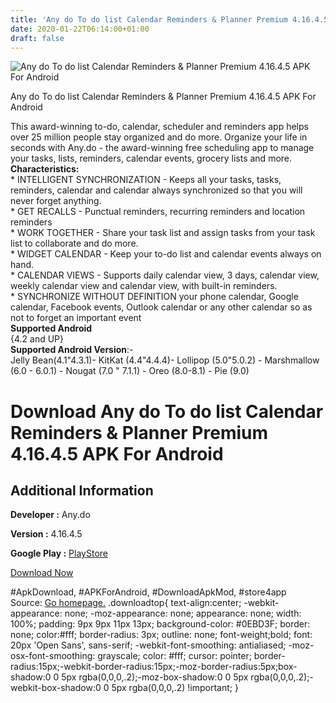 ```yaml
---
title: 'Any do To do list Calendar Reminders & Planner Premium 4.16.4.5 APK For Android'
date: 2020-01-22T06:14:00+01:00
draft: false
---
```


![Any do To do list Calendar Reminders & Planner Premium 4.16.4.5 APK For Android](https://i2.wp.com/apkhome.net/wp-content/uploads/2020/01/Any-do-To-do-list-Calendar-Reminders-Planner-Premium-4.16.4.5.png "Any do To do list Calendar Reminders & Planner Premium 4.16.4.5 APK For Android")

  

Any do To do list Calendar Reminders & Planner Premium 4.16.4.5 APK For Android

This award-winning to-do, calendar, scheduler and reminders app helps over 25 million people stay organized and do more. Organize your life in seconds with Any.do - the award-winning free scheduling app to manage your tasks, lists, reminders, calendar events, grocery lists and more.  
**Characteristics:**  
\* INTELLIGENT SYNCHRONIZATION - Keeps all your tasks, tasks, reminders, calendar and calendar always synchronized so that you will never forget anything.  
\* GET RECALLS - Punctual reminders, recurring reminders and location reminders  
\* WORK TOGETHER - Share your task list and assign tasks from your task list to collaborate and do more.  
\* WIDGET CALENDAR - Keep your to-do list and calendar events always on hand.  
\* CALENDAR VIEWS - Supports daily calendar view, 3 days, calendar view, weekly calendar view and calendar view, with built-in reminders.  
\* SYNCHRONIZE WITHOUT DEFINITION your phone calendar, Google calendar, Facebook events, Outlook calendar or any other calendar so as not to forget an important event  
**Supported Android**  
{4.2 and UP}  
**Supported Android Version**:-  
Jelly Bean(4.1"4.3.1)- KitKat (4.4"4.4.4)- Lollipop (5.0"5.0.2) - Marshmallow (6.0 - 6.0.1) - Nougat (7.0 " 7.1.1) - Oreo (8.0-8.1) - Pie (9.0)

Download Any do To do list Calendar Reminders & Planner Premium 4.16.4.5 APK For Android
========================================================================================

Additional Information
----------------------

**Developer :** Any.do

**Version :** 4.16.4.5

**Google Play :** [PlayStore](https://play.google.com/store/apps/details?id=com.anydo)

  

[Download Now](https://store4app.co/post/any-do-to-do-list-calendar-reminders-amp-planner-premium-4-16-4-5-apk-for-android_1579612759)

  
#ApkDownload, #APKForAndroid, #DownloadApkMod, #store4app  
Source: [Go homepage.](https://store4app.co/post/any-do-to-do-list-calendar-reminders-amp-planner-premium-4-16-4-5-apk-for-android_1579612759) .downloadtop{ text-align:center; -webkit-appearance: none; -moz-appearance: none; appearance: none; width: 100%; padding: 9px 9px 11px 13px; background-color: #0EBD3F; border: none; color:#fff; border-radius: 3px; outline: none; font-weight;bold; font: 20px 'Open Sans', sans-serif; -webkit-font-smoothing: antialiased; -moz-osx-font-smoothing: grayscale; color: #fff; cursor: pointer; border-radius:15px;-webkit-border-radius:15px;-moz-border-radius:5px;box-shadow:0 0 5px rgba(0,0,0,.2);-moz-box-shadow:0 0 5px rgba(0,0,0,.2);-webkit-box-shadow:0 0 5px rgba(0,0,0,.2) !important; }